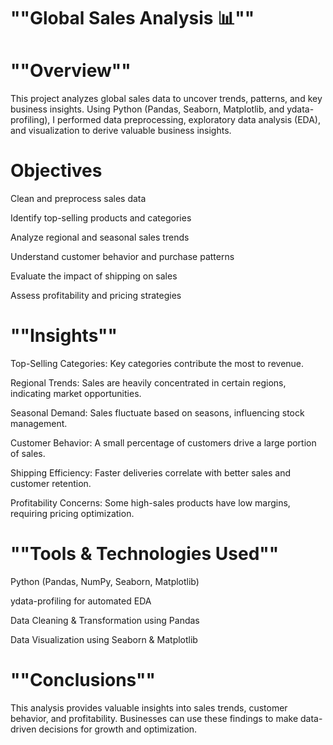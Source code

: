 # ""Global Sales Analysis 📊""

# ""Overview""

This project analyzes global sales data to uncover trends, patterns, and key business insights. Using Python (Pandas, Seaborn, Matplotlib, and ydata-profiling), I performed data 
preprocessing, exploratory data analysis (EDA), and visualization to derive valuable business insights.

# **Objectives**

Clean and preprocess sales data

Identify top-selling products and categories

Analyze regional and seasonal sales trends

Understand customer behavior and purchase patterns

Evaluate the impact of shipping on sales

Assess profitability and pricing strategies

# ""Insights""

Top-Selling Categories: Key categories contribute the most to revenue.

Regional Trends: Sales are heavily concentrated in certain regions, indicating market opportunities.

Seasonal Demand: Sales fluctuate based on seasons, influencing stock management.

Customer Behavior: A small percentage of customers drive a large portion of sales.

Shipping Efficiency: Faster deliveries correlate with better sales and customer retention.

Profitability Concerns: Some high-sales products have low margins, requiring pricing optimization.

# ""Tools & Technologies Used""
Python (Pandas, NumPy, Seaborn, Matplotlib)

ydata-profiling for automated EDA

Data Cleaning & Transformation using Pandas

Data Visualization using Seaborn & Matplotlib

# ""Conclusions""

This analysis provides valuable insights into sales trends, customer behavior, and profitability. Businesses can use these findings to make data-driven decisions for growth and optimization.
